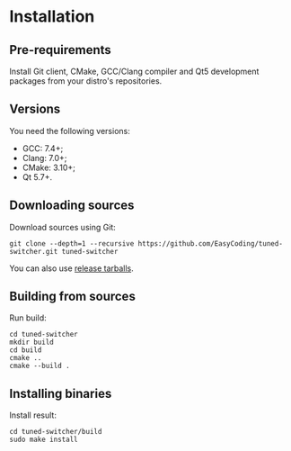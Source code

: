 # Installation

## Pre-requirements

Install Git client, CMake, GCC/Clang compiler and Qt5 development packages from your distro's repositories.

## Versions

You need the following versions:

  * GCC: 7.4+;
  * Clang: 7.0+;
  * CMake: 3.10+;
  * Qt 5.7+.

## Downloading sources

Download sources using Git:

```
git clone --depth=1 --recursive https://github.com/EasyCoding/tuned-switcher.git tuned-switcher
```

You can also use [release tarballs](https://github.com/EasyCoding/tuned-switcher/releases).

## Building from sources

Run build:

```
cd tuned-switcher
mkdir build
cd build
cmake ..
cmake --build .
```

## Installing binaries

Install result:

```
cd tuned-switcher/build
sudo make install
```
